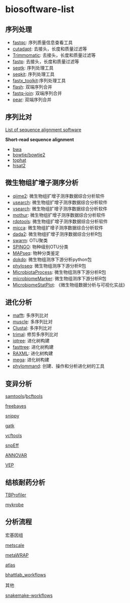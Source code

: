 # biosoftware-list

## 序列处理

- [fastqc](https://www.bioinformatics.babraham.ac.uk/projects/fastqc/): 序列质量信息查看工具
- [cutadapt](https://github.com/marcelm/cutadapt): 去接头，长度和质量过滤等
- [Trimmomatic](http://www.usadellab.org/cms/?page=trimmomatic): 去接头，长度和质量过滤等
- [fastp](https://github.com/OpenGene/fastp): 去接头，长度和质量过滤等
- [seqtk](https://github.com/lh3/seqtk): 序列处理工具
- [seqkit](https://github.com/shenwei356/seqkit): 序列处理工具
- [fastx_toolkit](http://hannonlab.cshl.edu/fastx_toolkit/):序列处理工具
- [flash](https://ccb.jhu.edu/software/FLASH/): 双端序列合并
- [fastq-join](https://github.com/brwnj/fastq-join): 双端序列合并
- [pear](https://sco.h-its.org/exelixis/web/software/pear/doc.html): 双端序列合并

## 序列比对

[List of sequence alignment software](https://en.wikipedia.org/wiki/List_of_sequence_alignment_software)

**Short-read sequence alignment**

- [bwa](https://github.com/lh3/bwa)
- [bowtie/bowtie2](https://github.com/BenLangmead/bowtie)
- [tophat](http://ccb.jhu.edu/software/tophat/index.shtml)
- [hisat2](https://daehwankimlab.github.io/hisat2/)

## 微生物组扩增子测序分析

- [qiime2](https://qiime2.org/): 微生物组扩增子测序数据综合分析软件
- [usearch](http://www.drive5.com/usearch/): 微生物组扩增子测序数据综合分析软件
- [vsearch](https://github.com/torognes/vsearch): 微生物组扩增子测序数据综合分析软件
- [mothur](https://mothur.org/): 微生物组扩增子测序数据综合分析软件
- [rdptools](https://github.com/rdpstaff/RDPTools): 微生物组扩增子测序数据综合分析软件
- [micca](https://micca.readthedocs.io/en/latest/index.html): 微生物组扩增子测序数据综合分析软件
- [dada2](https://benjjneb.github.io/dada2/index.html): 微生物组扩增子测序数据综合分析R包
- [swarm](https://github.com/torognes/swarm): OTU聚类
- [SPINGO](https://github.com/GuyAllard/SPINGO): 物种级别OTU分类
- [MAPseq](https://github.com/jfmrod/MAPseq): 物种分类鉴定
- [dokdo](https://github.com/sbslee/dokdo): 微生物组测序下游分析python包
- [phyloseq](https://joey711.github.io/phyloseq/): 微生物组测序下游分析R包
- [MicrobiotaProcess](https://github.com/YuLab-SMU/MicrobiotaProcess): 微生物组测序下游分析R包
- [microbiomeMarker](https://github.com/yiluheihei/microbiomeMarker): 微生物组测序下游分析R包
- [MicrobiomeStatPlot](https://github.com/YongxinLiu/MicrobiomeStatPlot): 《微生物组数据分析与可视化实战》

## 进化分析

- [mafft](https://mafft.cbrc.jp/alignment/software/): 多序列比对
- [muscle](http://www.drive5.com/muscle/): 多序列比对
- [Clustal](http://www.clustal.org/): 多序列比对
- [trimal](https://github.com/scapella/trimal): 修剪多序列比对
- [iqtree](http://www.iqtree.org/): 进化树构建
- [fasttree](http://www.microbesonline.org/fasttree/): 进化树构建
- [RAXML](http://evomics.org/learning/phylogenetics/raxml/): 进化树构建
- [mega](https://www.megasoftware.net/): 进化树构建
- [phylommand](https://github.com/RybergGroup/phylommand): 创建、操作和分析进化树的工具

## 变异分析

[samtools](http://www.htslib.org/)/[bcftools](http://www.htslib.org/doc/bcftools.html)

[freebayes](https://github.com/freebayes/freebayes)

[snippy](https://github.com/tseemann/snippy)

[gatk](https://gatk.broadinstitute.org/hc/en-us)

[vcftools](https://vcftools.github.io/index.html)

[snpEff](https://pcingola.github.io/SnpEff/)

[ANNOVAR](https://annovar.openbioinformatics.org/en/latest/)

[VEP](http://asia.ensembl.org/info/docs/tools/vep/script/index.html)

## 结核耐药分析

[TBProfiler](https://github.com/jodyphelan/TBProfiler)

[mykrobe](https://github.com/Mykrobe-tools/mykrobe)

## 分析流程

宏基因组

[metscale](https://github.com/signaturescience/metscale)

[ metaWRAP](https://github.com/bxlab/metaWRAP)

[atlas](https://github.com/metagenome-atlas/atlas)

[ bhattlab_workflows](https://github.com/bhattlab/bhattlab_workflows)

其他

[snakemake-workflows](https://github.com/snakemake-workflows)
